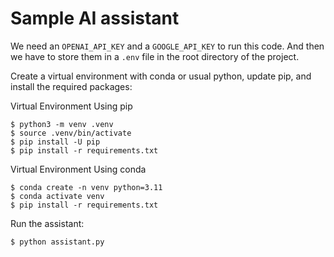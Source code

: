 # Sample AI assistant

We need an `OPENAI_API_KEY` and a `GOOGLE_API_KEY` to run this code. And then we have to store them in a `.env` file in the root directory of the project.




Create a virtual environment with conda or usual python, update pip, and install the required packages:

Virtual Environment Using pip

```
$ python3 -m venv .venv
$ source .venv/bin/activate
$ pip install -U pip
$ pip install -r requirements.txt
```

Virtual Environment Using conda

```
$ conda create -n venv python=3.11
$ conda activate venv
$ pip install -r requirements.txt
```


Run the assistant:

```
$ python assistant.py
```